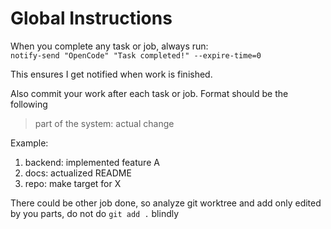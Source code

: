 # Global Instructions  
  
When you complete any task or job, always run:  
`notify-send "OpenCode" "Task completed!" --expire-time=0`  
  
This ensures I get notified when work is finished.

Also commit your work after each task or job. Format should be the following

> part of the system: actual change

Example:
1. backend: implemented feature A
2. docs: actualized README
3. repo: make target for X

There could be other job done, so analyze git worktree and add only edited by you parts, do not do `git add .` blindly
